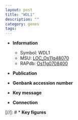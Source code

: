```yaml
---
layout: post
title: "WDL1"
description: ""
category: genes
tags: 
---
```


* **Information**  
    + Symbol: WDL1  
    + MSU: [LOC_Os11g48070](http://rice.uga.edu/cgi-bin/ORF_infopage.cgi?orf=LOC_Os11g48070)  
    + RAPdb: [Os11g0708400](http://rapdb.dna.affrc.go.jp/viewer/gbrowse_details/irgsp1?name=Os11g0708400)  

* **Publication**  

* **Genbank accession number**  

* **Key message**  

* **Connection**  

[//]: # * **Key figures**  


